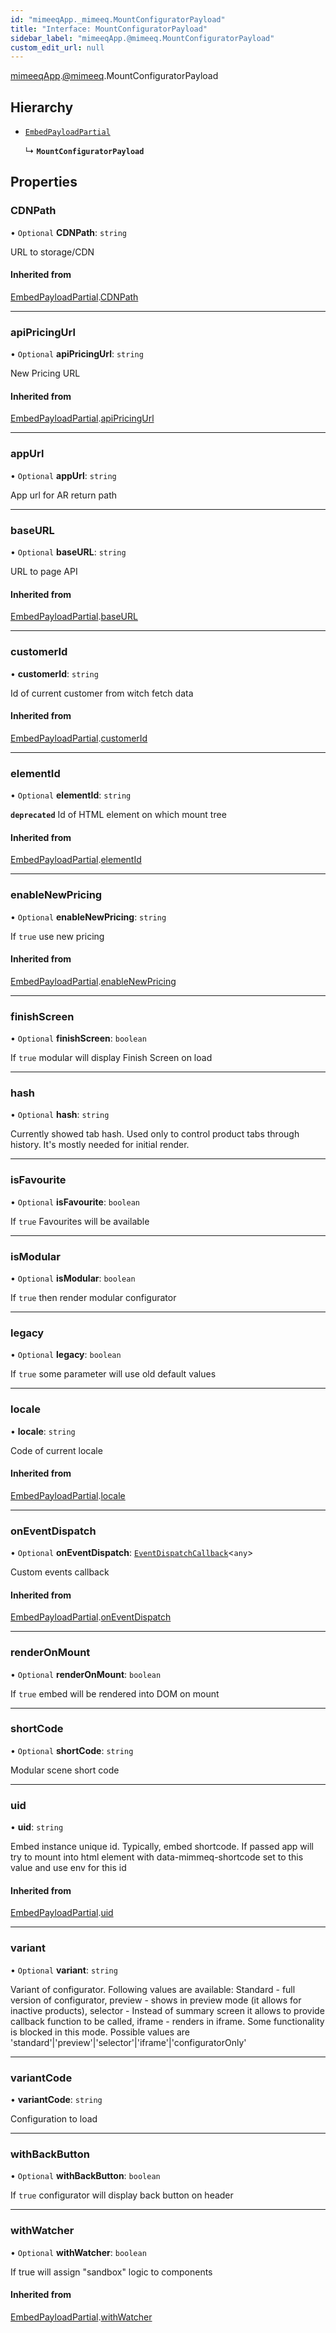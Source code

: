 ```yaml
---
id: "mimeeqApp._mimeeq.MountConfiguratorPayload"
title: "Interface: MountConfiguratorPayload"
sidebar_label: "mimeeqApp.@mimeeq.MountConfiguratorPayload"
custom_edit_url: null
---
```


[mimeeqApp](../modules/mimeeqApp.md).[@mimeeq](../namespaces/mimeeqApp._mimeeq.md).MountConfiguratorPayload

## Hierarchy

- [`EmbedPayloadPartial`](mimeeqApp._mimeeq.EmbedPayloadPartial.md)

  ↳ **`MountConfiguratorPayload`**

## Properties

### CDNPath

• `Optional` **CDNPath**: `string`

URL to storage/CDN

#### Inherited from

[EmbedPayloadPartial](mimeeqApp._mimeeq.EmbedPayloadPartial.md).[CDNPath](mimeeqApp._mimeeq.EmbedPayloadPartial.md#cdnpath)

___

### apiPricingUrl

• `Optional` **apiPricingUrl**: `string`

New Pricing URL

#### Inherited from

[EmbedPayloadPartial](mimeeqApp._mimeeq.EmbedPayloadPartial.md).[apiPricingUrl](mimeeqApp._mimeeq.EmbedPayloadPartial.md#apipricingurl)

___

### appUrl

• `Optional` **appUrl**: `string`

App url for AR return path

___

### baseURL

• `Optional` **baseURL**: `string`

URL to page API

#### Inherited from

[EmbedPayloadPartial](mimeeqApp._mimeeq.EmbedPayloadPartial.md).[baseURL](mimeeqApp._mimeeq.EmbedPayloadPartial.md#baseurl)

___

### customerId

• **customerId**: `string`

Id of current customer from witch fetch data

#### Inherited from

[EmbedPayloadPartial](mimeeqApp._mimeeq.EmbedPayloadPartial.md).[customerId](mimeeqApp._mimeeq.EmbedPayloadPartial.md#customerid)

___

### elementId

• `Optional` **elementId**: `string`

**`deprecated`**
Id of HTML element on which mount tree

#### Inherited from

[EmbedPayloadPartial](mimeeqApp._mimeeq.EmbedPayloadPartial.md).[elementId](mimeeqApp._mimeeq.EmbedPayloadPartial.md#elementid)

___

### enableNewPricing

• `Optional` **enableNewPricing**: `string`

If `true` use new pricing

#### Inherited from

[EmbedPayloadPartial](mimeeqApp._mimeeq.EmbedPayloadPartial.md).[enableNewPricing](mimeeqApp._mimeeq.EmbedPayloadPartial.md#enablenewpricing)

___

### finishScreen

• `Optional` **finishScreen**: `boolean`

If `true` modular will display Finish Screen on load

___

### hash

• `Optional` **hash**: `string`

Currently showed tab hash. Used only to control product tabs through history. It's mostly needed for initial render.

___

### isFavourite

• `Optional` **isFavourite**: `boolean`

If `true` Favourites will be available

___

### isModular

• `Optional` **isModular**: `boolean`

If `true` then render modular configurator

___

### legacy

• `Optional` **legacy**: `boolean`

If `true` some parameter will use old default values

___

### locale

• **locale**: `string`

Code of current locale

#### Inherited from

[EmbedPayloadPartial](mimeeqApp._mimeeq.EmbedPayloadPartial.md).[locale](mimeeqApp._mimeeq.EmbedPayloadPartial.md#locale)

___

### onEventDispatch

• `Optional` **onEventDispatch**: [`EventDispatchCallback`](../namespaces/mimeeqApp._mimeeq.md#eventdispatchcallback)<`any`\>

Custom events callback

#### Inherited from

[EmbedPayloadPartial](mimeeqApp._mimeeq.EmbedPayloadPartial.md).[onEventDispatch](mimeeqApp._mimeeq.EmbedPayloadPartial.md#oneventdispatch)

___

### renderOnMount

• `Optional` **renderOnMount**: `boolean`

If `true` embed will be rendered into DOM on mount

___

### shortCode

• `Optional` **shortCode**: `string`

Modular scene short code

___

### uid

• **uid**: `string`

Embed instance unique id. Typically, embed shortcode. If passed app will try to mount into html element with data-mimmeq-shortcode set to this value and use env for this id

#### Inherited from

[EmbedPayloadPartial](mimeeqApp._mimeeq.EmbedPayloadPartial.md).[uid](mimeeqApp._mimeeq.EmbedPayloadPartial.md#uid)

___

### variant

• `Optional` **variant**: `string`

Variant of configurator. Following values are available: Standard - full version of configurator, preview - shows in preview mode (it allows for inactive products), selector - Instead of summary screen it allows to provide callback function to be called, iframe - renders in iframe. Some functionality is blocked in this mode.
Possible values are 'standard'|'preview'|'selector'|'iframe'|'configuratorOnly'

___

### variantCode

• **variantCode**: `string`

Configuration to load

___

### withBackButton

• `Optional` **withBackButton**: `boolean`

If `true` configurator will display back button on header

___

### withWatcher

• `Optional` **withWatcher**: `boolean`

If true will assign "sandbox" logic to components

#### Inherited from

[EmbedPayloadPartial](mimeeqApp._mimeeq.EmbedPayloadPartial.md).[withWatcher](mimeeqApp._mimeeq.EmbedPayloadPartial.md#withwatcher)
